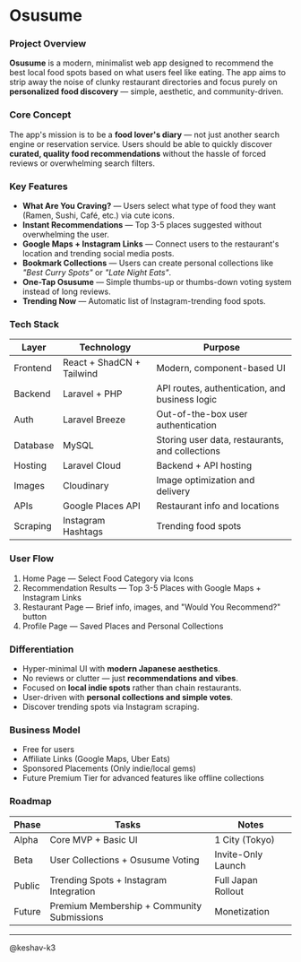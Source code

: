 # Osusume

### Project Overview

**Osusume** is a modern, minimalist web app designed to recommend the best local food spots based on what users feel like eating. The app aims to strip away the noise of clunky restaurant directories and focus purely on **personalized food discovery** — simple, aesthetic, and community-driven.

### Core Concept

The app's mission is to be a **food lover's diary** — not just another search engine or reservation service. Users should be able to quickly discover **curated, quality food recommendations** without the hassle of forced reviews or overwhelming search filters.

### Key Features

- **What Are You Craving?** — Users select what type of food they want (Ramen, Sushi, Café, etc.) via cute icons.
- **Instant Recommendations** — Top 3-5 places suggested without overwhelming the user.
- **Google Maps + Instagram Links** — Connect users to the restaurant's location and trending social media posts.
- **Bookmark Collections** — Users can create personal collections like _"Best Curry Spots"_ or _"Late Night Eats"_.
- **One-Tap Osusume** — Simple thumbs-up or thumbs-down voting system instead of long reviews.
- **Trending Now** — Automatic list of Instagram-trending food spots.

### Tech Stack

| Layer    | Technology                | Purpose                                         |
| -------- | ------------------------- | ----------------------------------------------- |
| Frontend | React + ShadCN + Tailwind | Modern, component-based UI                      |
| Backend  | Laravel + PHP             | API routes, authentication, and business logic  |
| Auth     | Laravel Breeze            | Out-of-the-box user authentication              |
| Database | MySQL                     | Storing user data, restaurants, and collections |
| Hosting  | Laravel Cloud             | Backend + API hosting                           |
| Images   | Cloudinary                | Image optimization and delivery                 |
| APIs     | Google Places API         | Restaurant info and locations                   |
| Scraping | Instagram Hashtags        | Trending food spots                             |

### User Flow

1. Home Page — Select Food Category via Icons
2. Recommendation Results — Top 3-5 Places with Google Maps + Instagram Links
3. Restaurant Page — Brief info, images, and "Would You Recommend?" button
4. Profile Page — Saved Places and Personal Collections

### Differentiation

- Hyper-minimal UI with **modern Japanese aesthetics**.
- No reviews or clutter — just **recommendations and vibes**.
- Focused on **local indie spots** rather than chain restaurants.
- User-driven with **personal collections and simple votes**.
- Discover trending spots via Instagram scraping.

### Business Model

- Free for users
- Affiliate Links (Google Maps, Uber Eats)
- Sponsored Placements (Only indie/local gems)
- Future Premium Tier for advanced features like offline collections

### Roadmap

| Phase  | Tasks                                      | Notes              |
| ------ | ------------------------------------------ | ------------------ |
| Alpha  | Core MVP + Basic UI                        | 1 City (Tokyo)     |
| Beta   | User Collections + Osusume Voting          | Invite-Only Launch |
| Public | Trending Spots + Instagram Integration     | Full Japan Rollout |
| Future | Premium Membership + Community Submissions | Monetization       |

---

@keshav-k3
